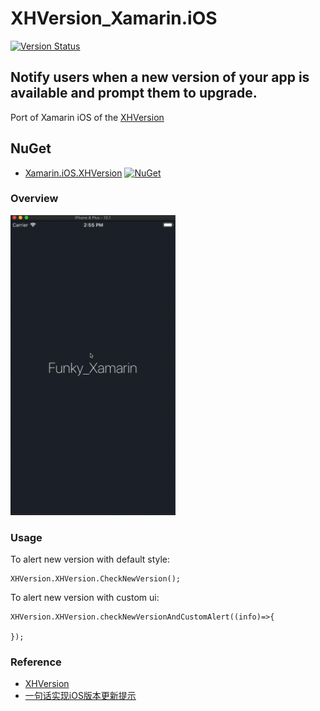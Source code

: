 # XHVersion_Xamarin.iOS

[![Version Status](https://img.shields.io/cocoapods/v/XHVersion.svg?style=flat)](http://cocoadocs.org/docsets/XHVersion)

## Notify users when a new version of your app is available and prompt them to upgrade.

Port of Xamarin iOS of the [XHVersion](https://github.com/Wenfengcheng/XHVersion)


## NuGet

* [Xamarin.iOS.XHVersion](https://www.nuget.org/packages/Xamarin.iOS.XHVersion) [![NuGet](https://img.shields.io/nuget/v/Xamarin.iOS.XHVersion.svg?label=NuGet)](https://www.nuget.org/packages/Xamarin.iOS.XHVersion)

### Overview

<img src="./ScreenShot/1.gif" height="480">

### Usage
To alert new version with default style:
```
XHVersion.XHVersion.CheckNewVersion();
```

To alert new version with custom ui:
```
XHVersion.XHVersion.checkNewVersionAndCustomAlert((info)=>{

});
```

### Reference

- [XHVersion](https://github.com/CoderZhuXH/XHVersion)
- [一句话实现iOS版本更新提示](https://github.com/RockChanel/SELUpdateAlert)

